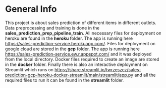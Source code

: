 # General Info
This project is about sales prediction of different items in different outlets. Data preprocessing and training is done in the 
**sales_prediction_prep_pipeline_train**. All necessary files for deployment on heroku are found in the **heroku** folder. The app is running here 
https://sales-prediction-service.herokuapp.com/. Files for deployment on google cloud are stored in the **gcp** folder. The app is running here
https://sales-prediction-service.ew.r.appspot.com/ and it was deployed from the local directory. Docker files required to create an image are stored in the **docker**
folder. Finally there is also an interactive deployment on Streamlit which runs on https://share.streamlit.io/twrzeszcz/sales-prediction-gcp-heroku-docker-streamlit/main/streamlit/app.py and all the required files to run it can be found in the **streamlit** folder.
